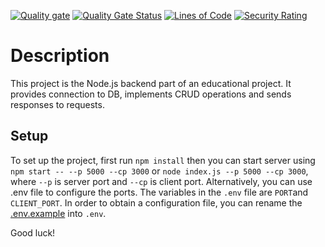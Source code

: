 [![Quality gate](https://sonarcloud.io/api/project_badges/quality_gate?project=taras55555_dofd-05-node-taras55555)](https://sonarcloud.io/summary/new_code?id=taras55555_dofd-05-node-taras55555)
[![Quality Gate Status](https://sonarcloud.io/api/project_badges/measure?project=taras55555_dofd-05-node-taras55555&metric=alert_status)](https://sonarcloud.io/summary/new_code?id=taras55555_dofd-05-node-taras55555) [![Lines of Code](https://sonarcloud.io/api/project_badges/measure?project=taras55555_dofd-05-node-taras55555&metric=ncloc)](https://sonarcloud.io/summary/new_code?id=taras55555_dofd-05-node-taras55555) [![Security Rating](https://sonarcloud.io/api/project_badges/measure?project=taras55555_dofd-05-node-taras55555&metric=security_rating)](https://sonarcloud.io/summary/new_code?id=taras55555_dofd-05-node-taras55555)

# Description
This project is the Node.js backend part of an educational  project. It provides connection to DB, implements CRUD operations and sends responses to requests. 
## Setup
To set up the project, first run `npm install` then you can start server using `npm start -- --p 5000 --cp 3000` or `node index.js --p 5000 --cp 3000`, where `--p` is server port and `--cp` is client port. Alternatively, you can use .env file to configure the ports. The variables in the `.env` file are `PORT`and `CLIENT_PORT`. In order to obtain a configuration file, you can rename the [.env.example](./.env.example) into `.env`. 

Good luck!
